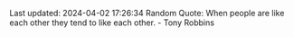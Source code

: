 Last updated: 2024-04-02 17:26:34
Random Quote: When people are like each other they tend to like each other. - Tony Robbins